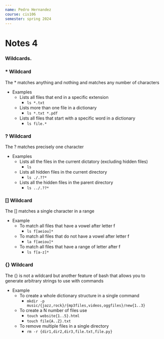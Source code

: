 ```yaml
---
name: Pedro Hernandez 
course: cis106
semester: spring 2024
---
```


# Notes 4

### Wildcards.


### * Wildcard
The * matches anything and nothing and matches any number of characters
* Examples
  * Lists all files that end in a specific extension
    * `ls *.txt`
  * Lists more than one file in a dictionary
    * `ls *.txt *.pdf`
  * Lists all files that start with a specific word in a dictionary
    * `ls file.*`

### ? Wildcard
The ? matches precisely one character
* Examples
  * Lists all the files in the current dictatory (excluding hidden files)
    * `ls`
  * Lists all hidden files in the current directory
    * `ls ./.??*`
  * Lists all the hidden files in the parent directory
    * `ls ../.??*`
  
### [] Wildcard
The [] matches a single character in a range
* Example
  * To match all files that have a vowel after letter f
    * `ls f[aeiou]*`
  * To match all files that do not have a vowel after letter f
    * `la f[aeiou]*`
  * To match all files that have a range of letter after f
    * `ls f[a-z]*`
  
### {} Wildcard
The {} is not a wildcard but another feature of bash that allows you to generate arbitrary strings to use with commands
* Example
  * To create a whole dictionary structure in a single command
    * `mkdir -p music/{jazz,rock}/{mp3files,videos,oggfiles}/new{1..3}`
  * To create a N number of files use
    * `touch website{1..5}.html`
    * `touch file{A..Z}.txt`
  * To remove multiple files in a single directory
    * `rm -r {dir1,dir2,dir3,file.txt,file.py}`

